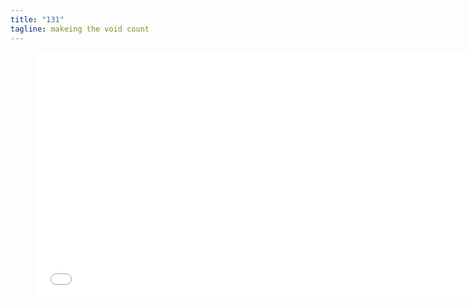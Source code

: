 ```yaml
---
title: "131"
tagline: makeing the void count
---
```



<figure class=video>
<iframe width=700 height=394
  src="//www.youtube-nocookie.com/embed/5c6cfm__JV4?version=3&loop=1&playlist=5c6cfm__JV4&rel=0&autohide=1&autoplay=1&controls=0&modestbranding=1&showinfo=0&theme=light"
  frameborder=0 allowfullscreen>
</iframe>
</figure>
